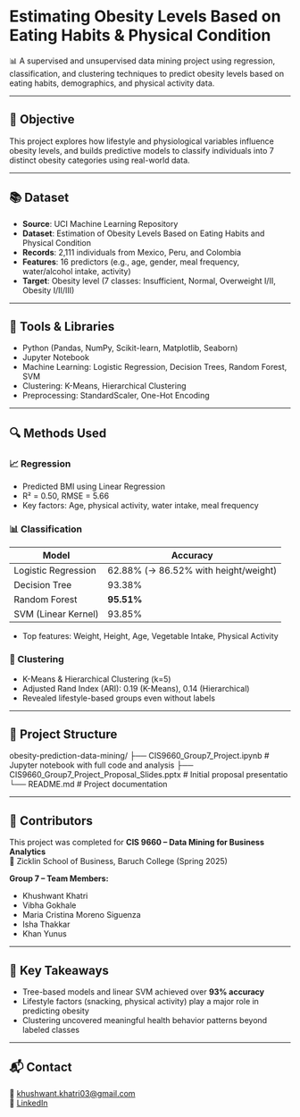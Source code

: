 # Estimating Obesity Levels Based on Eating Habits & Physical Condition

📊 A supervised and unsupervised data mining project using regression, classification, and clustering techniques to predict obesity levels based on eating habits, demographics, and physical activity data.

---

## 🧠 Objective

This project explores how lifestyle and physiological variables influence obesity levels, and builds predictive models to classify individuals into 7 distinct obesity categories using real-world data.

---

## 📚 Dataset

- **Source**: UCI Machine Learning Repository  
- **Dataset**: Estimation of Obesity Levels Based on Eating Habits and Physical Condition  
- **Records**: 2,111 individuals from Mexico, Peru, and Colombia  
- **Features**: 16 predictors (e.g., age, gender, meal frequency, water/alcohol intake, activity)  
- **Target**: Obesity level (7 classes: Insufficient, Normal, Overweight I/II, Obesity I/II/III)

---

## 🧰 Tools & Libraries

- Python (Pandas, NumPy, Scikit-learn, Matplotlib, Seaborn)
- Jupyter Notebook
- Machine Learning: Logistic Regression, Decision Trees, Random Forest, SVM
- Clustering: K-Means, Hierarchical Clustering
- Preprocessing: StandardScaler, One-Hot Encoding

---

## 🔍 Methods Used

### 📈 Regression
- Predicted BMI using Linear Regression
- R² = 0.50, RMSE = 5.66  
- Key factors: Age, physical activity, water intake, meal frequency

### 📊 Classification
| Model               | Accuracy       |
|--------------------|----------------|
| Logistic Regression| 62.88% (→ 86.52% with height/weight) |
| Decision Tree       | 93.38%         |
| Random Forest       | **95.51%**     |
| SVM (Linear Kernel) | 93.85%         |

- Top features: Weight, Height, Age, Vegetable Intake, Physical Activity

### 🔗 Clustering
- K-Means & Hierarchical Clustering (k=5)
- Adjusted Rand Index (ARI): 0.19 (K-Means), 0.14 (Hierarchical)
- Revealed lifestyle-based groups even without labels

---

## 📁 Project Structure

obesity-prediction-data-mining/
├── CIS9660_Group7_Project.ipynb # Jupyter notebook with full code and analysis
├── CIS9660_Group7_Project_Proposal_Slides.pptx # Initial proposal presentatio
└── README.md # Project documentation


---

## 👥 Contributors

This project was completed for **CIS 9660 – Data Mining for Business Analytics**  
📍 Zicklin School of Business, Baruch College (Spring 2025)

**Group 7 – Team Members:**  
- Khushwant Khatri   
- Vibha Gokhale  
- Maria Cristina Moreno Siguenza  
- Isha Thakkar  
- Khan Yunus

---

## 📌 Key Takeaways

- Tree-based models and linear SVM achieved over **93% accuracy**
- Lifestyle factors (snacking, physical activity) play a major role in predicting obesity
- Clustering uncovered meaningful health behavior patterns beyond labeled classes

---

## 📬 Contact

📧 khushwant.khatri03@gmail.com  
🔗 [LinkedIn](https://www.linkedin.com/in/khushwantkhatri)


